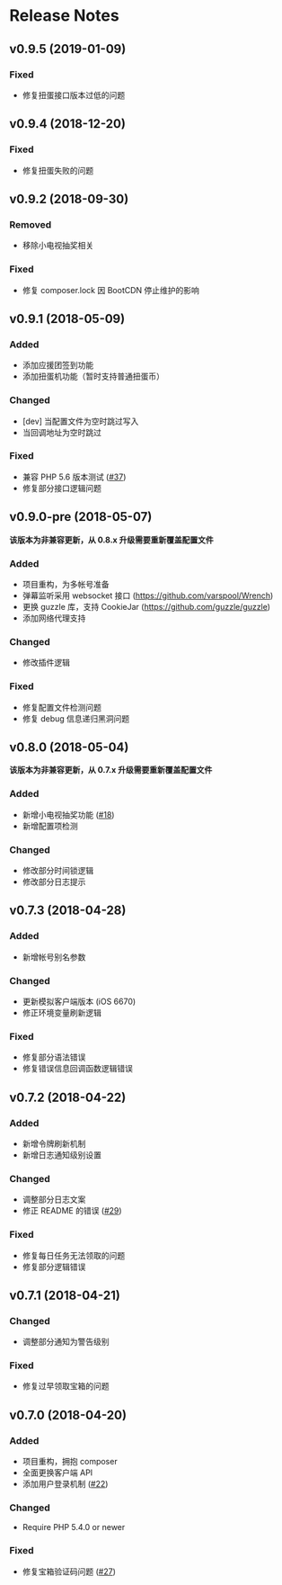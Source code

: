 # Release Notes

## v0.9.5 (2019-01-09)

### Fixed
- 修复扭蛋接口版本过低的问题

## v0.9.4 (2018-12-20)

### Fixed
- 修复扭蛋失败的问题

## v0.9.2 (2018-09-30)

### Removed
- 移除小电视抽奖相关

### Fixed
- 修复 composer.lock 因 BootCDN 停止维护的影响

## v0.9.1 (2018-05-09)

### Added
- 添加应援团签到功能
- 添加扭蛋机功能（暂时支持普通扭蛋币）

### Changed
- [dev] 当配置文件为空时跳过写入
- 当回调地址为空时跳过

### Fixed
- 兼容 PHP 5.6 版本测试 ([#37](https://github.com/metowolf/BilibiliHelper/issues/37))
- 修复部分接口逻辑问题


## v0.9.0-pre (2018-05-07)

**该版本为非兼容更新，从 0.8.x 升级需要重新覆盖配置文件**

### Added
- 项目重构，为多帐号准备
- 弹幕监听采用 websocket 接口 (https://github.com/varspool/Wrench)
- 更换 guzzle 库，支持 CookieJar (https://github.com/guzzle/guzzle)
- 添加网络代理支持

### Changed
- 修改插件逻辑

### Fixed
- 修复配置文件检测问题
- 修复 debug 信息递归黑洞问题


## v0.8.0 (2018-05-04)

**该版本为非兼容更新，从 0.7.x 升级需要重新覆盖配置文件**

### Added
- 新增小电视抽奖功能 ([#18](https://github.com/metowolf/BilibiliHelper/issues/18))
- 新增配置项检测

### Changed
- 修改部分时间锁逻辑
- 修改部分日志提示

## v0.7.3 (2018-04-28)

### Added
- 新增帐号别名参数

### Changed
- 更新模拟客户端版本 (iOS 6670)
- 修正环境变量刷新逻辑

### Fixed
- 修复部分语法错误
- 修复错误信息回调函数逻辑错误


## v0.7.2 (2018-04-22)

### Added
- 新增令牌刷新机制
- 新增日志通知级别设置

### Changed
- 调整部分日志文案
- 修正 README 的错误 ([#29](https://github.com/metowolf/BilibiliHelper/pull/29))

### Fixed
- 修复每日任务无法领取的问题
- 修复部分逻辑错误


## v0.7.1 (2018-04-21)

### Changed
- 调整部分通知为警告级别

### Fixed
- 修复过早领取宝箱的问题


## v0.7.0 (2018-04-20)

### Added
- 项目重构，拥抱 composer
- 全面更换客户端 API
- 添加用户登录机制 ([#22](https://github.com/metowolf/BilibiliHelper/issues/22))

### Changed
- Require PHP 5.4.0 or newer

### Fixed
- 修复宝箱验证码问题 ([#27](https://github.com/metowolf/BilibiliHelper/issues/27))
